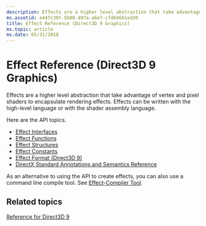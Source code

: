 ```yaml
---
description: Effects are a higher level abstraction that take advantage of vertex and pixel shaders to encapsulate rendering effects. Effects can be written with the high-level language or with the shader assembly language.
ms.assetid: e44fc38f-5b08-497a-a6e7-cfd64661ed30
title: Effect Reference (Direct3D 9 Graphics)
ms.topic: article
ms.date: 05/31/2018
---
```


# Effect Reference (Direct3D 9 Graphics)

Effects are a higher level abstraction that take advantage of vertex and pixel shaders to encapsulate rendering effects. Effects can be written with the high-level language or with the shader assembly language.

Here are the API topics.

-   [Effect Interfaces](dx9-graphics-reference-effects-interfaces.md)
-   [Effect Functions](dx9-graphics-reference-effects-functions.md)
-   [Effect Structures](dx9-graphics-reference-effects-structures.md)
-   [Effect Constants](dx9-graphics-reference-effects-constants.md)
-   [Effect Format (Direct3D 9)](dx9-graphics-reference-effects-file-format.md)
-   [DirectX Standard Annotations and Semantics Reference](dx9-graphics-reference-effects-dxsas.md)

As an alternative to using the API to create effects, you can also use a command line compile tool. See [Effect-Compiler Tool](../direct3dtools/fxc.md).

## Related topics

<dl> <dt>

[Reference for Direct3D 9](dx9-graphics-reference.md)
</dt> </dl>

 

 
